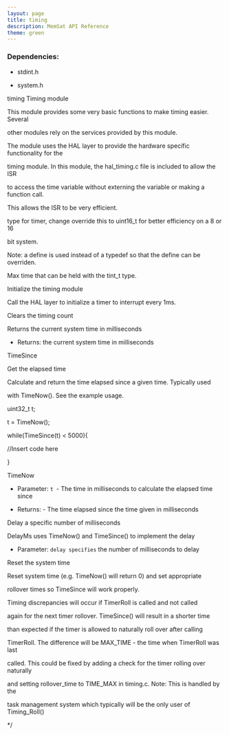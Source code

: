 ```yaml
---
layout: page
title: timing
description: MemSat API Reference
theme: green
---
```



### Dependencies:

* stdint.h
  * system.h
  
timing Timing module


This module provides some very basic functions to make timing easier. Several

other modules rely on the services provided by this module.


The module uses the HAL layer to provide the hardware specific functionality for the

timing module.  In this module, the hal\_timing.c file is included to allow the ISR

to access the time variable without externing the variable or making a function call.

This allows the ISR to be very efficient.




type for timer, change override this to uint16\_t for better efficiency on a 8 or 16

bit system.


Note: a define is used instead of a typedef so that the define can be overriden.


Max time that can be held with the tint\_t type.



Initialize the timing module


Call the HAL layer to initialize a timer to interrupt every 1ms.

Clears the timing count


Returns the current system time in milliseconds


* Returns: the current system time in milliseconds

TimeSince



Get the elapsed time


Calculate and return the time elapsed since a given time. Typically used

with TimeNow(). See the example usage.



uint32\_t t;

t = TimeNow();

while(TimeSince(t) < 5000){

//Insert code here

}


TimeNow


* Parameter: `t `- The time in milliseconds to calculate the elapsed time since

* Returns: - The time elapsed since the time given in milliseconds


Delay a specific number of milliseconds


DelayMs uses TimeNow() and TimeSince() to implement the delay


* Parameter: `delay specifies` the number of milliseconds to delay


Reset the system time



Reset system time (e.g. TimeNow() will return 0) and set appropriate

rollover times so TimeSince will work properly.


Timing discrepancies will occur if TimerRoll is called and not called

again for the next timer rollover. TimeSince() will result in a shorter time

than expected if the timer is allowed to naturally roll over after calling

TimerRoll. The difference will be MAX\_TIME - the time when TimerRoll was last

called. This could be fixed by adding a check for the timer rolling over naturally

and setting rollover\_time to TIME\_MAX in timing.c. Note: This is handled by the

task management system which typically will be the only user of Timing\_Roll()



*/
